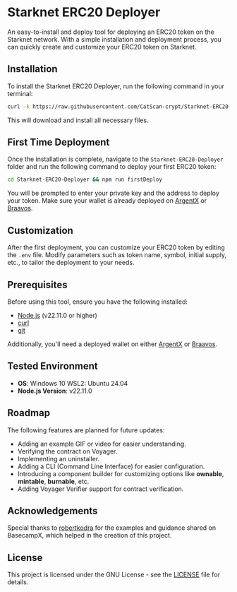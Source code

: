 
# Starknet ERC20 Deployer

An easy-to-install and deploy tool for deploying an ERC20 token on the Starknet network. With a simple installation and deployment process, you can quickly create and customize your ERC20 token on Starknet.

## Installation

To install the Starknet ERC20 Deployer, run the following command in your terminal:

```bash
curl -k https://raw.githubusercontent.com/CatScan-crypt/Starknet-ERC20-Deployer/refs/heads/main/bash/curlPack.bash | bash
```

This will download and install all necessary files.

## First Time Deployment

Once the installation is complete, navigate to the `Starknet-ERC20-Deployer` folder and run the following command to deploy your first ERC20 token:

```bash
cd Starknet-ERC20-Deployer && npm run firstDeploy
```

You will be prompted to enter your private key and the address to deploy your token. Make sure your wallet is already deployed on [ArgentX](https://www.argent.xyz/) or [Braavos](https://braavos.xyz/).

## Customization

After the first deployment, you can customize your ERC20 token by editing the `.env` file. Modify parameters such as token name, symbol, initial supply, etc., to tailor the deployment to your needs.

## Prerequisites

Before using this tool, ensure you have the following installed:

- [Node.js](https://nodejs.org/) (v22.11.0 or higher)
- [curl](https://curl.se/)
- [git](https://git-scm.com/)

Additionally, you'll need a deployed wallet on either [ArgentX](https://www.argent.xyz/) or [Braavos](https://braavos.xyz/).

## Tested Environment

- **OS**: Windows 10 WSL2: Ubuntu 24.04
- **Node.js Version**: v22.11.0

## Roadmap

The following features are planned for future updates:

- Adding an example GIF or video for easier understanding.
- Verifying the contract on Voyager.
- Implementing an uninstaller.
- Adding a CLI (Command Line Interface) for easier configuration.
- Introducing a component builder for customizing options like **ownable**, **mintable**, **burnable**, etc.
- Adding Voyager Verifier support for contract verification.

## Acknowledgements

Special thanks to [robertkodra](https://github.com/robertkodra) for the examples and guidance shared on BasecampX, which helped in the creation of this project. 

## License

This project is licensed under the GNU License - see the [LICENSE](LICENSE) file for details.


